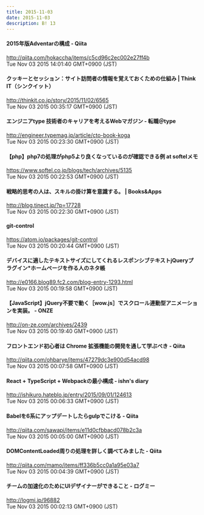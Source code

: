 ```yaml
---
title: 2015-11-03
date: 2015-11-03
description: B! 13
---
```


#### 2015年版Adventarの構成 - Qiita
http://qiita.com/hokaccha/items/c5cd96c2ec002e27ff4b<br>
Tue Nov 03 2015 14:01:40 GMT+0900 (JST)<br>


#### クッキーとセッション：サイト訪問者の情報を覚えておくための仕組み | Think IT（シンクイット）
http://thinkit.co.jp/story/2015/11/02/6565<br>
Tue Nov 03 2015 00:35:17 GMT+0900 (JST)<br>


#### エンジニアtype 技術者のキャリアを考えるWebマガジン - 転職＠type
http://engineer.typemag.jp/article/cto-book-koga<br>
Tue Nov 03 2015 00:23:30 GMT+0900 (JST)<br>


#### 【php】php7の処理がphp5より良くなっているのが確認できる例   at softelメモ
https://www.softel.co.jp/blogs/tech/archives/5135<br>
Tue Nov 03 2015 00:22:53 GMT+0900 (JST)<br>


#### 戦略的思考の人は、スキルの掛け算を意識する。 | Books&Apps
http://blog.tinect.jp/?p=17728<br>
Tue Nov 03 2015 00:22:30 GMT+0900 (JST)<br>


#### git-control
https://atom.io/packages/git-control<br>
Tue Nov 03 2015 00:20:44 GMT+0900 (JST)<br>


#### デバイスに適したテキストサイズにしてくれるレスポンシブテキストjQueryプラグイン*ホームページを作る人のネタ帳
http://e0166.blog89.fc2.com/blog-entry-1293.html<br>
Tue Nov 03 2015 00:19:58 GMT+0900 (JST)<br>


#### 【JavaScript】jQuery不要で動く［wow.js］でスクロール連動型アニメーションを実装。 - ONZE
http://on-ze.com/archives/2439<br>
Tue Nov 03 2015 00:19:40 GMT+0900 (JST)<br>


#### フロントエンド初心者は Chrome 拡張機能の開発を通して学ぶべき - Qiita
http://qiita.com/ohbarye/items/47279dc3e900d54acd98<br>
Tue Nov 03 2015 00:07:58 GMT+0900 (JST)<br>


#### React + TypeScript + Webpackの最小構成 - ishn's diary
http://ishikuro.hateblo.jp/entry/2015/09/01/124613<br>
Tue Nov 03 2015 00:06:33 GMT+0900 (JST)<br>


#### Babelを6系にアップデートしたらgulpでこける - Qiita
http://qiita.com/sawapi/items/e11d0cfbbacd078b2c3a<br>
Tue Nov 03 2015 00:05:00 GMT+0900 (JST)<br>


#### DOMContentLoaded周りの処理を詳しく調べてみました - Qiita
http://qiita.com/mamo/items/ff336b5cc0a1a95e03a7<br>
Tue Nov 03 2015 00:04:39 GMT+0900 (JST)<br>


#### チームの加速化のためにUIデザイナーができること - ログミー
http://logmi.jp/96882<br>
Tue Nov 03 2015 00:02:13 GMT+0900 (JST)<br>


